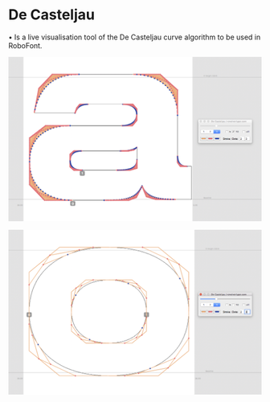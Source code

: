 De Casteljau 
============

• Is a live visualisation tool of the De Casteljau curve algorithm to be used in RoboFont.

![alt text](https://github.com/luke-snider/de-casteljau/blob/master/deCasteljau_screen1.png)


![alt text](https://github.com/luke-snider/de-casteljau/blob/master/deCasteljau_screen2.png)


